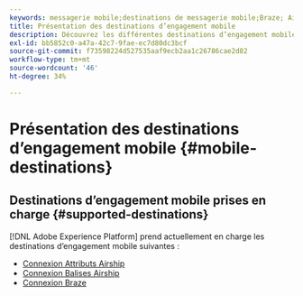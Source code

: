 ```yaml
---
keywords: messagerie mobile;destinations de messagerie mobile;Braze; Airship
title: Présentation des destinations d’engagement mobile
description: Découvrez les différentes destinations d’engagement mobile prises en charge par Adobe Experience Platform.
exl-id: bb5852c0-a47a-42c7-9fae-ec7d80dc3bcf
source-git-commit: f73598224d527535aaf9ecb2aa1c26786cae2d82
workflow-type: tm+mt
source-wordcount: '46'
ht-degree: 34%

---
```


# Présentation des destinations d’engagement mobile {#mobile-destinations}

## Destinations d’engagement mobile prises en charge {#supported-destinations}

[!DNL Adobe Experience Platform] prend actuellement en charge les destinations d’engagement mobile suivantes :

* [Connexion Attributs Airship](airship-attributes.md)
* [Connexion Balises Airship](airship-tags.md)
* [Connexion Braze](braze.md)